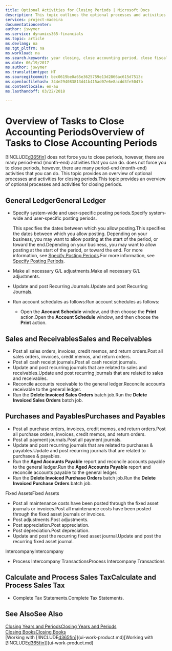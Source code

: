 ```yaml
---
title: Optional Activities for Closing Periods | Microsoft Docs
description: This topic outlines the optional processes and activities for closing accounting periods in Finance and Operations, Business edition.
services: project-madeira
documentationcenter: 
author: jswymer
ms.service: dynamics365-financials
ms.topic: article
ms.devlang: na
ms.tgt_pltfrm: na
ms.workload: na
ms.search.keywords: year closing, close accounting period, close fiscal year, aging, creditor payments, vendor payments
ms.date: 06/19/2017
ms.author: jswymer
ms.translationtype: HT
ms.sourcegitcommit: bec0619be0a65e3625759e13d2866ac615d7513c
ms.openlocfilehash: 344e294083813d41b415ad07e6e8acdd3fe5047b
ms.contentlocale: en-au
ms.lasthandoff: 03/22/2018

---
```

# <a name="overview-of-tasks-to-close-accounting-periods"></a><span data-ttu-id="6faba-103">Overview of Tasks to Close Accounting Periods</span><span class="sxs-lookup"><span data-stu-id="6faba-103">Overview of Tasks to Close Accounting Periods</span></span>
[!INCLUDE[d365fin](includes/d365fin_md.md)]<span data-ttu-id="6faba-104"> does not force you to close periods, however, there are many period-end (month-end) activities that you can do.</span><span class="sxs-lookup"><span data-stu-id="6faba-104"> does not force you to close periods, however, there are many period-end (month-end) activities that you can do.</span></span> <span data-ttu-id="6faba-105">This topic provides an overview of optional processes and activities for closing periods.</span><span class="sxs-lookup"><span data-stu-id="6faba-105">This topic provides an overview of optional processes and activities for closing periods.</span></span>  

## <a name="general-ledger"></a><span data-ttu-id="6faba-106">General Ledger</span><span class="sxs-lookup"><span data-stu-id="6faba-106">General Ledger</span></span>
* <span data-ttu-id="6faba-107">Specify system-wide and user-specific posting periods.</span><span class="sxs-lookup"><span data-stu-id="6faba-107">Specify system-wide and user-specific posting periods.</span></span>  

    <span data-ttu-id="6faba-108">This specifies the dates between which you allow posting.</span><span class="sxs-lookup"><span data-stu-id="6faba-108">This specifies the dates between which you allow posting.</span></span> <span data-ttu-id="6faba-109">Depending on your business, you may want to allow posting at the start of the period, or toward the end.</span><span class="sxs-lookup"><span data-stu-id="6faba-109">Depending on your business, you may want to allow posting at the start of the period, or toward the end.</span></span> <span data-ttu-id="6faba-110">For more information, see [Specify Posting Periods](finance-how-specify-posting-periods.md).</span><span class="sxs-lookup"><span data-stu-id="6faba-110">For more information, see [Specify Posting Periods](finance-how-specify-posting-periods.md).</span></span>  
* <span data-ttu-id="6faba-111">Make all necessary G/L adjustments.</span><span class="sxs-lookup"><span data-stu-id="6faba-111">Make all necessary G/L adjustments.</span></span>  
* <span data-ttu-id="6faba-112">Update and post Recurring Journals.</span><span class="sxs-lookup"><span data-stu-id="6faba-112">Update and post Recurring Journals.</span></span>  
  <!--* Process Consolidations-->
* <span data-ttu-id="6faba-113">Run account schedules as follows:</span><span class="sxs-lookup"><span data-stu-id="6faba-113">Run account schedules as follows:</span></span>  
  * <span data-ttu-id="6faba-114">Open the **Account Schedule** window, and then choose the **Print** action.</span><span class="sxs-lookup"><span data-stu-id="6faba-114">Open the **Account Schedule** window, and then choose the **Print** action.</span></span>  

## <a name="sales-and-receivables"></a><span data-ttu-id="6faba-115">Sales and Receivables</span><span class="sxs-lookup"><span data-stu-id="6faba-115">Sales and Receivables</span></span>
* <span data-ttu-id="6faba-116">Post all sales orders, invoices, credit memos, and return orders.</span><span class="sxs-lookup"><span data-stu-id="6faba-116">Post all sales orders, invoices, credit memos, and return orders.</span></span>  
* <span data-ttu-id="6faba-117">Post all cash receipt journals.</span><span class="sxs-lookup"><span data-stu-id="6faba-117">Post all cash receipt journals.</span></span>  
* <span data-ttu-id="6faba-118">Update and post recurring journals that are related to sales and receivables.</span><span class="sxs-lookup"><span data-stu-id="6faba-118">Update and post recurring journals that are related to sales and receivables.</span></span>  
* <span data-ttu-id="6faba-119">Reconcile accounts receivable to the general ledger.</span><span class="sxs-lookup"><span data-stu-id="6faba-119">Reconcile accounts receivable to the general ledger.</span></span>  
* <span data-ttu-id="6faba-120">Run the **Delete Invoiced Sales Orders** batch job.</span><span class="sxs-lookup"><span data-stu-id="6faba-120">Run the **Delete Invoiced Sales Orders** batch job.</span></span>  

## <a name="purchases-and-payables"></a><span data-ttu-id="6faba-121">Purchases and Payables</span><span class="sxs-lookup"><span data-stu-id="6faba-121">Purchases and Payables</span></span>
* <span data-ttu-id="6faba-122">Post all purchase orders, invoices, credit memos, and return orders.</span><span class="sxs-lookup"><span data-stu-id="6faba-122">Post all purchase orders, invoices, credit memos, and return orders.</span></span>  
* <span data-ttu-id="6faba-123">Post all payment journals.</span><span class="sxs-lookup"><span data-stu-id="6faba-123">Post all payment journals.</span></span>  
* <span data-ttu-id="6faba-124">Update and post recurring journals that are related to purchases & payables.</span><span class="sxs-lookup"><span data-stu-id="6faba-124">Update and post recurring journals that are related to purchases & payables.</span></span>  
* <span data-ttu-id="6faba-125">Run the **Aged Accounts Payable** report and reconcile accounts payable to the general ledger.</span><span class="sxs-lookup"><span data-stu-id="6faba-125">Run the **Aged Accounts Payable** report and reconcile accounts payable to the general ledger.</span></span>  
* <span data-ttu-id="6faba-126">Run the **Delete Invoiced Purchase Orders** batch job.</span><span class="sxs-lookup"><span data-stu-id="6faba-126">Run the **Delete Invoiced Purchase Orders** batch job.</span></span>  

<span data-ttu-id="6faba-127">Fixed Assets</span><span class="sxs-lookup"><span data-stu-id="6faba-127">Fixed Assets</span></span>
* <span data-ttu-id="6faba-128">Post all maintenance costs have been posted through the fixed asset journals or invoices.</span><span class="sxs-lookup"><span data-stu-id="6faba-128">Post all maintenance costs have been posted through the fixed asset journals or invoices.</span></span>
* <span data-ttu-id="6faba-129">Post adjustments.</span><span class="sxs-lookup"><span data-stu-id="6faba-129">Post adjustments.</span></span>
* <span data-ttu-id="6faba-130">Post appreciation.</span><span class="sxs-lookup"><span data-stu-id="6faba-130">Post appreciation.</span></span>
* <span data-ttu-id="6faba-131">Post depreciation.</span><span class="sxs-lookup"><span data-stu-id="6faba-131">Post depreciation.</span></span>
* <span data-ttu-id="6faba-132">Update and post the recurring fixed asset journal.</span><span class="sxs-lookup"><span data-stu-id="6faba-132">Update and post the recurring fixed asset journal.</span></span>

<span data-ttu-id="6faba-133">Intercompany</span><span class="sxs-lookup"><span data-stu-id="6faba-133">Intercompany</span></span>
* <span data-ttu-id="6faba-134">Process Intercompany Transactions</span><span class="sxs-lookup"><span data-stu-id="6faba-134">Process Intercompany Transactions</span></span>

## <a name="calculate-and-process-sales-tax"></a><span data-ttu-id="6faba-135">Calculate and Process Sales Tax</span><span class="sxs-lookup"><span data-stu-id="6faba-135">Calculate and Process Sales Tax</span></span>
* <span data-ttu-id="6faba-136">Complete Tax Statements.</span><span class="sxs-lookup"><span data-stu-id="6faba-136">Complete Tax Statements.</span></span>  

## <a name="see-also"></a><span data-ttu-id="6faba-137">See Also</span><span class="sxs-lookup"><span data-stu-id="6faba-137">See Also</span></span>
[<span data-ttu-id="6faba-138">Closing Years and Periods</span><span class="sxs-lookup"><span data-stu-id="6faba-138">Closing Years and Periods</span></span>](year-close-years-periods.md)  
[<span data-ttu-id="6faba-139">Closing Books</span><span class="sxs-lookup"><span data-stu-id="6faba-139">Closing Books</span></span>](year-close-books.md)  
<span data-ttu-id="6faba-140">[Working with [!INCLUDE[d365fin](includes/d365fin_md.md)]](ui-work-product.md)</span><span class="sxs-lookup"><span data-stu-id="6faba-140">[Working with [!INCLUDE[d365fin](includes/d365fin_md.md)]](ui-work-product.md)</span></span>

